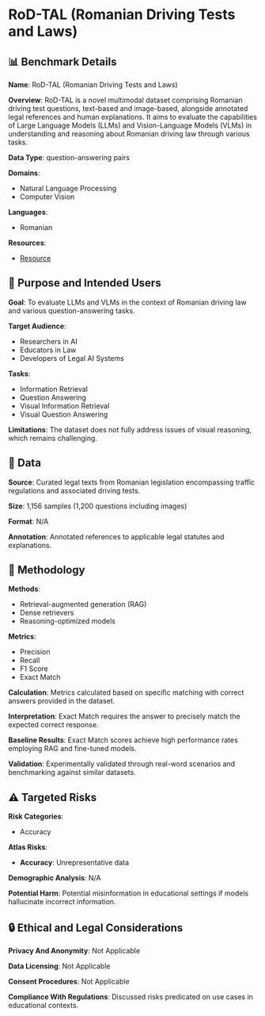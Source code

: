 # RoD-TAL (Romanian Driving Tests and Laws)

## 📊 Benchmark Details

**Name**: RoD-TAL (Romanian Driving Tests and Laws)

**Overview**: RoD-TAL is a novel multimodal dataset comprising Romanian driving test questions, text-based and image-based, alongside annotated legal references and human explanations. It aims to evaluate the capabilities of Large Language Models (LLMs) and Vision-Language Models (VLMs) in understanding and reasoning about Romanian driving law through various tasks.

**Data Type**: question-answering pairs

**Domains**:
- Natural Language Processing
- Computer Vision

**Languages**:
- Romanian

**Resources**:
- [Resource](https://www.scoalarutiera.ro/)

## 🎯 Purpose and Intended Users

**Goal**: To evaluate LLMs and VLMs in the context of Romanian driving law and various question-answering tasks.

**Target Audience**:
- Researchers in AI
- Educators in Law
- Developers of Legal AI Systems

**Tasks**:
- Information Retrieval
- Question Answering
- Visual Information Retrieval
- Visual Question Answering

**Limitations**: The dataset does not fully address issues of visual reasoning, which remains challenging.

## 💾 Data

**Source**: Curated legal texts from Romanian legislation encompassing traffic regulations and associated driving tests.

**Size**: 1,156 samples (1,200 questions including images)

**Format**: N/A

**Annotation**: Annotated references to applicable legal statutes and explanations.

## 🔬 Methodology

**Methods**:
- Retrieval-augmented generation (RAG)
- Dense retrievers
- Reasoning-optimized models

**Metrics**:
- Precision
- Recall
- F1 Score
- Exact Match

**Calculation**: Metrics calculated based on specific matching with correct answers provided in the dataset.

**Interpretation**: Exact Match requires the answer to precisely match the expected correct response.

**Baseline Results**: Exact Match scores achieve high performance rates employing RAG and fine-tuned models.

**Validation**: Experimentally validated through real-word scenarios and benchmarking against similar datasets.

## ⚠️ Targeted Risks

**Risk Categories**:
- Accuracy

**Atlas Risks**:
- **Accuracy**: Unrepresentative data

**Demographic Analysis**: N/A

**Potential Harm**: Potential misinformation in educational settings if models hallucinate incorrect information.

## 🔒 Ethical and Legal Considerations

**Privacy And Anonymity**: Not Applicable

**Data Licensing**: Not Applicable

**Consent Procedures**: Not Applicable

**Compliance With Regulations**: Discussed risks predicated on use cases in educational contexts.
